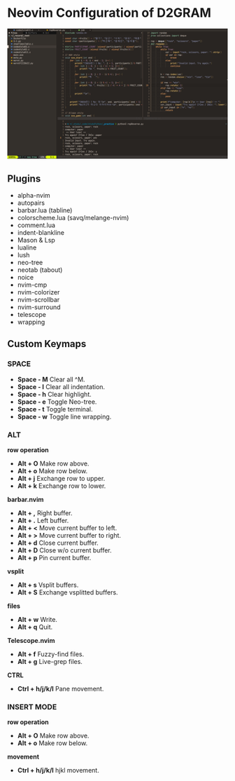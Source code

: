 # Neovim Configuration of D2GRAM

![](./img/스크린샷%202024-11-27%20002329.png)

## Plugins

- alpha-nvim
- autopairs
- barbar.lua (tabline)
- colorscheme.lua (savq/melange-nvim)
- comment.lua
- indent-blankline
- Mason & Lsp
- lualine
- lush
- neo-tree
- neotab (tabout)
- noice
- nvim-cmp
- nvim-colorizer
- nvim-scrollbar
- nvim-surround
- telescope
- wrapping

## Custom Keymaps
### SPACE
- **Space - M** Clear all ^M.
- **Space - I** Clear all indentation.
- **Space - h** Clear highlight.
- **Space - e** Toggle Neo-tree.
- **Space - t** Toggle terminal.
- **Space - w** Toggle line wrapping.

### ALT
**row operation**
- **Alt + O** Make row above.
- **Alt + o** Make row below.
- **Alt + j** Exchange row to upper.
- **Alt + k** Exchange row to lower.

**barbar.nvim**
- **Alt + ,** Right buffer.
- **Alt + .** Left buffer.
- **Alt + <** Move current buffer to left.
- **Alt + >** Move current buffer to right.
- **Alt + d** Close current buffer.
- **Alt + D** Close w/o current buffer.
- **Alt + p** Pin current buffer.

**vsplit**
- **Alt + s** Vsplit buffers.
- **Alt + S** Exchange vsplitted buffers.

**files**
- **Alt + w** Write.
- **Alt + q** Quit.

**Telescope.nvim**
- **Alt + f** Fuzzy-find files.
- **Alt + g** Live-grep files. 

**CTRL**
- **Ctrl + h/j/k/l** Pane movement.

### INSERT MODE
**row operation**
- **Alt + O** Make row above.
- **Alt + o** Make row below.

**movement**
- **Ctrl + h/j/k/l** hjkl movement.



